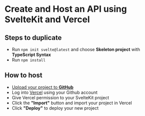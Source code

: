 # Create and Host an API using SvelteKit and Vercel

## Steps to duplicate

- Run `npm init svelte@latest` and choose **Skeleton project** with **TypeScript Syntax**
- Run `npm install`

## How to host

- [Upload your project to **GitHub**](https://docs.github.com/en/get-started/start-your-journey/uploading-a-project-to-github)
- Log into [Vercel](vercel.com) using your Github account
- Give Vercel permission to your SvelteKit project
- Click the **"Import"** button and import your project in Vercel
- Click **"Deploy"** to deploy your new project
